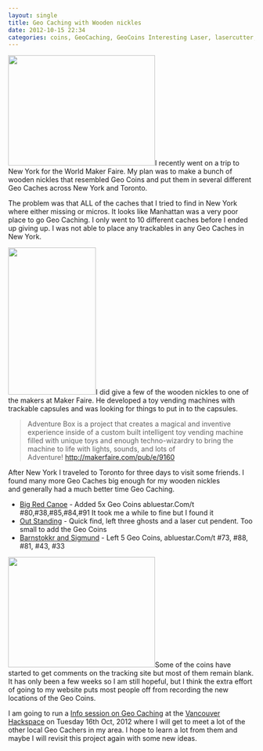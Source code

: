 ```yaml
---
layout: single
title: Geo Caching with Wooden nickles
date: 2012-10-15 22:34
categories: coins, GeoCaching, GeoCoins Interesting Laser, lasercutter, News, Projects, Uncategorized, VHS, Wood
---
```

<a href="/public/uploads/2012/10/2012-10-06-14.07.17.jpg"><img class="alignleft size-medium wp-image-2908" title="2012-10-06 14.07.17" src="/public/uploads/2012/10/2012-10-06-14.07.17-300x225.jpg" alt="" width="300" height="225" /></a>I recently went on a trip to New York for the World Maker Faire. My plan was to make a bunch of wooden nickles that resembled Geo Coins and put them in several different Geo Caches across New York and Toronto.

The problem was that ALL of the caches that I tried to find in New York where either missing or micros. It looks like Manhattan was a very poor place to go Geo Caching. I only went to 10 different caches before I ended up giving up. I was not able to place any trackables in any Geo Caches in New York.

<a href="/public/uploads/2012/10/adventureBox.jpg"><img class="alignright size-medium wp-image-2905" title="adventureBox" src="/public/uploads/2012/10/adventureBox-179x300.jpg" alt="" width="179" height="300" /></a>I did give a few of the wooden nickles to one of the makers at Maker Faire. He developed a toy vending machines with trackable capsules and was looking for things to put in to the capsules.
<blockquote>Adventure Box is a project that creates a magical and inventive experience inside of a custom built intelligent toy vending machine filled with unique toys and enough techno-wizardry to bring the machine to life with lights, sounds, and lots of Adventure! <a href="http://makerfaire.com/pub/e/9160">http://makerfaire.com/pub/e/9160</a></blockquote>
After New York I traveled to Toronto for three days to visit some friends. I found many more Geo Caches big enough for my wooden nickles and generally had a much better time Geo Caching.
<ul>
	<li><a href="http://www.geocaching.com/seek/log.aspx?LUID=77fdf4ae-abc1-4bf8-8f29-8085af03d4a4">Big Red Canoe</a> - Added 5x Geo Coins abluestar.Com/t #80,#38,#85,#84,#91 It took me a while to fine but I found it</li>
	<li><a href="http://www.geocaching.com/seek/log.aspx?LUID=1b42c738-e0d5-4df9-b5e0-8fb7457c37b4">Out Standing</a> - Quick find, left three ghosts and a laser cut pendent. Too small to add the Geo Coins</li>
	<li><a href="http://www.geocaching.com/seek/log.aspx?LUID=1dae2949-7475-441e-a8fd-46fb5e925be8">Barnstokkr and Sigmund</a> - Left 5 Geo Coins, abluestar.Com/t #73, #88, #81, #43, #33</li>
</ul>
<a href="/public/uploads/2012/10/2012-10-06-18.06.48.jpg"><img class="alignleft size-medium wp-image-2909" title="2012-10-06 18.06.48" src="/public/uploads/2012/10/2012-10-06-18.06.48-300x225.jpg" alt="" width="300" height="225" /></a>Some of the coins have started to get comments on the tracking site but most of them remain blank. It has only been a few weeks so I am still hopeful, but I think the extra effort of going to my website puts most people off from recording the new locations of the Geo Coins.

I am going to run a <a href="http://vancouver.hackspace.ca/wp/2012/10/10/geo-caching-and-geo-coin-night/">Info session on Geo Caching</a> at the <a href="http://vancouver.hackspace.ca/">Vancouver Hackspace</a> on Tuesday 16th Oct, 2012 where I will get to meet a lot of the other local Geo Cachers in my area. I hope to learn a lot from them and maybe I will revisit this project again with some new ideas.

&nbsp;
